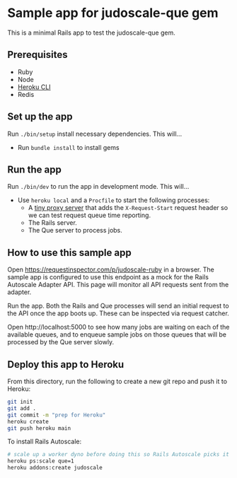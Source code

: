# Sample app for judoscale-que gem

This is a minimal Rails app to test the judoscale-que gem.

## Prerequisites

- Ruby
- Node
- [Heroku CLI](https://devcenter.heroku.com/articles/heroku-cli)
- Redis

## Set up the app

Run `./bin/setup` install necessary dependencies. This will...

- Run `bundle install` to install gems

## Run the app

Run `./bin/dev` to run the app in development mode. This will...

- Use `heroku local` and a `Procfile` to start the following processes:
  - A [tiny proxy server](https://github.com/judoscale/judoscale-adapter-proxy-server) that adds the `X-Request-Start` request header so we can test request queue time reporting.
  - The Rails server.
  - The Que server to process jobs.

## How to use this sample app

Open https://requestinspector.com/p/judoscale-ruby in a browser. The sample app is configured to use this endpoint as a mock for the Rails Autoscale Adapter API. This page will monitor all API requests sent from the adapter.

Run the app. Both the Rails and Que processes will send an initial request to the API once the app boots up. These can be inspected via request catcher.

Open http://localhost:5000 to see how many jobs are waiting on each of the available queues, and to enqueue sample jobs on those queues that will be processed by the Que server slowly.

## Deploy this app to Heroku

From this directory, run the following to create a new git repo and push it to Heroku:

```sh
git init
git add .
git commit -m "prep for Heroku"
heroku create
git push heroku main
```

To install Rails Autoscale:

```sh
# scale up a worker dyno before doing this so Rails Autoscale picks it up
heroku ps:scale que=1
heroku addons:create judoscale
```
